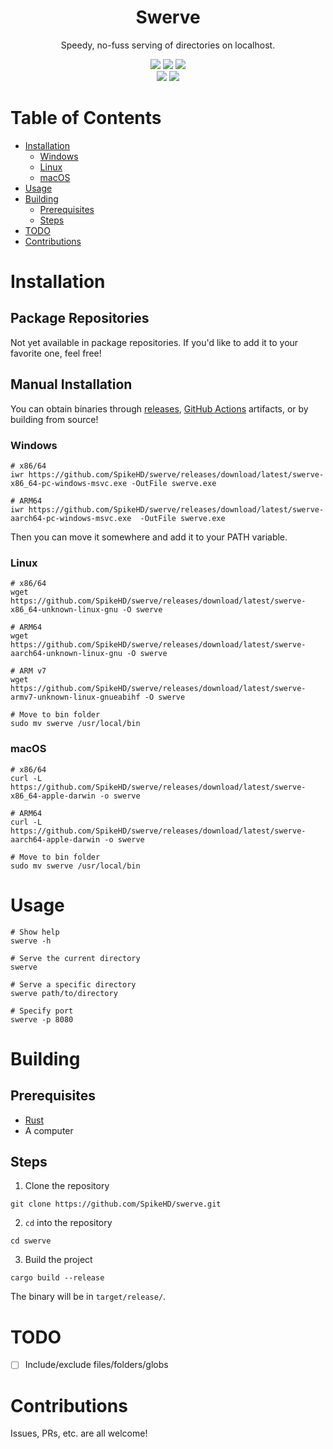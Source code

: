 <div align="center">
  <h1>Swerve</h1>
  <p>Speedy, no-fuss serving of directories on localhost.</p>
</div>

<div align="center">
  <img src="https://img.shields.io/github/actions/workflow/status/SpikeHD/swerve/build.yml" />
  <img src="https://img.shields.io/github/repo-size/SpikeHD/swerve" />
  <img src="https://img.shields.io/github/commit-activity/m/SpikeHD/swerve" />
</div>

<div align="center">
  <img src="https://img.shields.io/github/release-date/SpikeHD/swerve" />
  <img src="https://img.shields.io/github/stars/SpikeHD/swerve" />
</div>

# Table of Contents
* [Installation](#installation)
  * [Windows](#windows)
  * [Linux](#linux)
  * [macOS](#macos)
* [Usage](#usage)
* [Building](#building)
  * [Prerequisites](#prerequisites)
  * [Steps](#steps)
* [TODO](#todo)
* [Contributions](#contributions)

# Installation

## Package Repositories

Not yet available in package repositories. If you'd like to add it to your favorite one, feel free!

## Manual Installation

You can obtain binaries through [releases](https://github.com/SpikeHD/swerve/releases/), [GitHub Actions](https://github.com/SpikeHD/swerve/actions?query=workflow%3Abuild) artifacts, or by building from source!

### Windows

```shell
# x86/64
iwr https://github.com/SpikeHD/swerve/releases/download/latest/swerve-x86_64-pc-windows-msvc.exe -OutFile swerve.exe

# ARM64
iwr https://github.com/SpikeHD/swerve/releases/download/latest/swerve-aarch64-pc-windows-msvc.exe  -OutFile swerve.exe
```

Then you can move it somewhere and add it to your PATH variable.

### Linux

```shell
# x86/64
wget https://github.com/SpikeHD/swerve/releases/download/latest/swerve-x86_64-unknown-linux-gnu -O swerve

# ARM64
wget https://github.com/SpikeHD/swerve/releases/download/latest/swerve-aarch64-unknown-linux-gnu -O swerve

# ARM v7
wget https://github.com/SpikeHD/swerve/releases/download/latest/swerve-armv7-unknown-linux-gnueabihf -O swerve

# Move to bin folder
sudo mv swerve /usr/local/bin
```

### macOS

```shell
# x86/64
curl -L https://github.com/SpikeHD/swerve/releases/download/latest/swerve-x86_64-apple-darwin -o swerve

# ARM64
curl -L https://github.com/SpikeHD/swerve/releases/download/latest/swerve-aarch64-apple-darwin -o swerve

# Move to bin folder
sudo mv swerve /usr/local/bin
```

# Usage

```shell
# Show help
swerve -h

# Serve the current directory
swerve

# Serve a specific directory
swerve path/to/directory

# Specify port
swerve -p 8080
```

# Building

## Prerequisites

* [Rust](https://www.rust-lang.org/tools/install)
* A computer

## Steps

1. Clone the repository
  ```shell
  git clone https://github.com/SpikeHD/swerve.git
  ```
2. `cd` into the repository
  ```shell
  cd swerve
  ```
3. Build the project
  ```shell
  cargo build --release
  ```

The binary will be in `target/release/`.

# TODO

* [ ] Include/exclude files/folders/globs

# Contributions

Issues, PRs, etc. are all welcome!